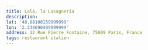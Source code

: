 ```yaml
---
title: Lalà, la Lasagneria
description:
lat: '48.88108159999999'
lon: '2.334690499999999'
address: 12 Rue Pierre Fontaine, 75009 Paris, France
tags: restaurant italien
---
```

